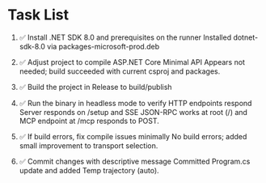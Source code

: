 # Task List

1. ✅ Install .NET SDK 8.0 and prerequisites on the runner
Installed dotnet-sdk-8.0 via packages-microsoft-prod.deb
2. ✅ Adjust project to compile ASP.NET Core Minimal API
Appears not needed; build succeeded with current csproj and packages.
3. ✅ Build the project in Release to build/publish

4. ✅ Run the binary in headless mode to verify HTTP endpoints respond
Server responds on /setup and SSE JSON-RPC works at root (/) and MCP endpoint at /mcp responds to POST.
5. ✅ If build errors, fix compile issues minimally
No build errors; added small improvement to transport selection.
6. ✅ Commit changes with descriptive message
Committed Program.cs update and added Temp trajectory (auto).

